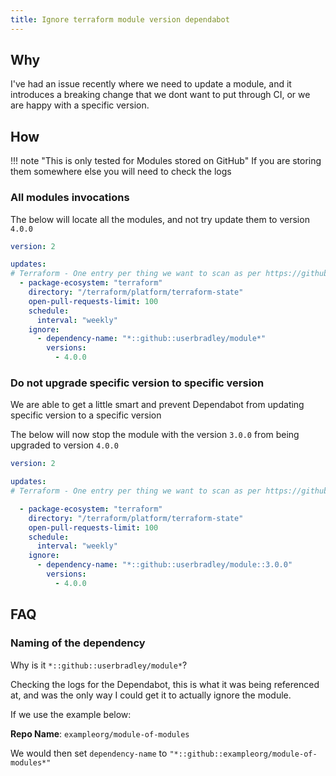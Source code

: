 ```yaml
---
title: Ignore terraform module version dependabot
---
```


## Why

I've had an issue recently where we need to update a module, and it introduces a breaking change that we dont want to put through CI, or we are happy with a specific version.

## How

!!! note "This is only tested for Modules stored on GitHub"
    If you are storing them somewhere else you will need to check the logs

### All modules invocations

The below will locate all the modules, and not try update them to version `4.0.0`

```yaml
version: 2

updates:
# Terraform - One entry per thing we want to scan as per https://github.com/dependabot/dependabot-core/issues/649
  - package-ecosystem: "terraform"
    directory: "/terraform/platform/terraform-state"
    open-pull-requests-limit: 100
    schedule:
      interval: "weekly"
    ignore:
      - dependency-name: "*::github::userbradley/module*"
        versions:
          - 4.0.0
```

### Do not upgrade specific version to specific version

We are able to get a little smart and prevent Dependabot from updating specific version to a specific version

The below will now stop the module with the version `3.0.0` from being upgraded to version `4.0.0`
```yaml
version: 2

updates:
# Terraform - One entry per thing we want to scan as per https://github.com/dependabot/dependabot-core/issues/649

  - package-ecosystem: "terraform"
    directory: "/terraform/platform/terraform-state"
    open-pull-requests-limit: 100
    schedule:
      interval: "weekly"
    ignore:
      - dependency-name: "*::github::userbradley/module::3.0.0"
        versions:
          - 4.0.0
```

## FAQ

### Naming of the dependency

Why is it `*::github::userbradley/module*`?

Checking the logs for the Dependabot, this is what it was being referenced at, and was the only way I could get it to actually ignore the module.

If we use the example below:

**Repo Name**: `exampleorg/module-of-modules`

We would then set `dependency-name` to `"*::github::exampleorg/module-of-modules*"`
